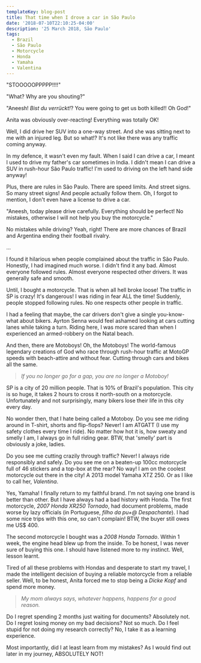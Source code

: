 ```yaml
---
templateKey: blog-post
title: That time when I drove a car in São Paulo
date: '2018-07-10T22:10:25-04:00'
description: '25 March 2018, São Paulo'
tags:
  - Brazil
  - São Paulo
  - Motorcycle
  - Honda
  - Yamaha
  - Valentina
---
```

"STOOOOOPPPPP!!!!"

"What? Why are you shouting?"

"Aneesh! _Bist du verrückt!_? You were going to get us both killed!! Oh God!"

Anita was obviously over-reacting! Everything was totally OK!

Well, I did drive her SUV into a one-way street. And she was sitting next to me with an injured leg. But so what!? It's not like there was any traffic coming anyway.

In my defence, it wasn't even my fault. When I said I can drive a car, I meant I used to drive my father's car sometimes in India. I didn't mean I can drive a SUV in rush-hour São Paulo traffic! I'm used to driving on the left hand side anyway!

Plus, there are rules in São Paulo. There are speed limits. And street signs. So many street signs! And people actually follow them. Oh, I forgot to mention, I don't even have a license to drive a car.

"Aneesh, today please drive carefully. Everything should be perfect! No mistakes, otherwise I will not help you buy the motorcycle."

No mistakes while driving? Yeah, right! There are more chances of Brazil and Argentina ending their football rivalry.

...

I found it hilarious when people complained about the traffic in São Paulo. Honestly, I had imagined much worse. I didn't find it any bad. Almost everyone followed rules. Almost everyone respected other drivers. It was generally safe and smooth.

Until, I bought a motorcycle. That is when all hell broke loose! The traffic in SP is crazy! It's dangerous! I was riding in fear ALL the time! Suddenly, people stopped following rules. No one respects other people in traffic.

I had a feeling that maybe, the car drivers don't give a single you-know-what about bikers. Ayrton Senna would feel ashamed looking at cars cutting lanes while taking a turn. Riding here, I was more scared than when I experienced an armed-robbery on the Natal beach.

And then, there are Motoboys! Oh, the Motoboys! The world-famous legendary creations of God who race through rush-hour traffic at MotoGP speeds with beach-attire and without fear. Cutting through cars and bikes all the same.

> *If you no longer go for a gap, you are no longer a Motoboy!*

SP is a city of 20 million people. That is 10% of Brazil's population. This city is so huge, it takes 2 hours to cross it north-south on a motorcycle. Unfortunately and not surprisingly, many bikers lose their life in this city every day.

No wonder then, that I hate being called a Motoboy. Do you see me riding around in T-shirt, shorts and flip-flops? Never! I am ATGATT (I use my safety clothes every time I ride). No matter how hot it is, how sweaty and smelly I am, I always go in full riding gear. BTW, that 'smelly' part is obviously a joke, ladies.

Do you see me cutting crazily through traffic? Never! I always ride responsibly and safely. Do you see me on a beaten-up 100cc motorcycle full of 46 stickers and a top-box at the rear? No way! I am on the coolest motorcycle out there in the city! A 2013 model Yamaha XTZ 250. Or as I like to call her, _Valentina_.

Yes, Yamaha! I finally return to my faithful brand. I'm not saying one brand is better than other. But I have always had a bad history with Honda.
The first motorcycle, _2007 Honda XR250 Tornado_, had document problems, made worse by lazy officials (in Portuguese, _filho da pu+@ Despachante_). I had some nice trips with this one, so can't complain! BTW, the buyer still owes me US$ 400.

The second motorcycle I bought was a _2008 Honda Tornado_. Within 1 week, the engine head blew up from the inside. To be honest, I was never sure of buying this one. I should have listened more to my instinct. Well, lesson learnt.

Tired of all these problems with Hondas and desperate to start my travel, I made the intelligent decision of buying a reliable motorcycle from a reliable seller. Well, to be honest, Anita forced me to stop being a _Dicke Kopf_ and spend more money.

> *My mom always says, whatever happens, happens for a good reason.*

Do I regret spending 2 months just waiting for documents? Absolutely not. Do I regret losing money on my bad decisions? Not so much. Do I feel stupid for not doing my research correctly? No, I take it as a learning experience.

Most importantly, did I at least learn from my mistakes? As I would find out later in my journey, ABSOLUTELY NOT!
